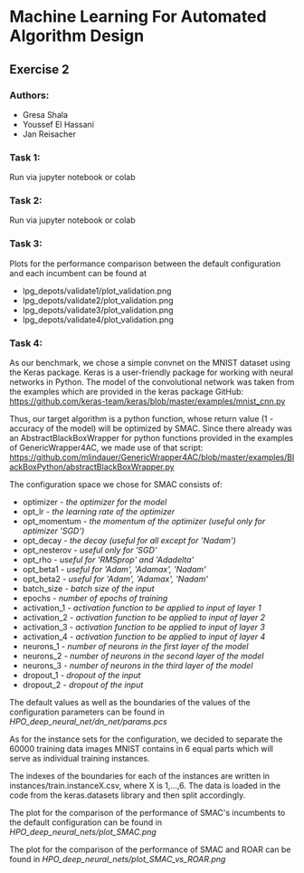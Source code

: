 # Machine Learning For Automated Algorithm Design
## Exercise 2
### Authors:
- Gresa Shala
- Youssef El Hassani
- Jan Reisacher

### Task 1:
Run via jupyter notebook or colab

### Task 2:
Run via jupyter notebook or colab

### Task 3:
Plots for the performance comparison between the default configuration and each incumbent can be found at

* lpg_depots/validate1/plot_validation.png
* lpg_depots/validate2/plot_validation.png
* lpg_depots/validate3/plot_validation.png
* lpg_depots/validate4/plot_validation.png

### Task 4:
As our benchmark, we chose a simple convnet on the MNIST dataset using the Keras package.
Keras is a user-friendly package for working with neural networks in Python.
The model of the convolutional network was taken from the examples which are provided in the keras package GitHub:
https://github.com/keras-team/keras/blob/master/examples/mnist_cnn.py

Thus, our target algorithm is a python function, whose return value (1 - accuracy of the model) will be optimized by SMAC.
Since there already was an AbstractBlackBoxWrapper for python functions provided in the examples of GenericWrapper4AC, we made use of that script: https://github.com/mlindauer/GenericWrapper4AC/blob/master/examples/BlackBoxPython/abstractBlackBoxWrapper.py

The configuration space we chose for SMAC consists of:

* optimizer - *the optimizer for the model*
* opt_lr - *the learning rate of the optimizer*
* opt_momentum - *the momentum of the optimizer (useful only for optimizer 'SGD')*
* opt_decay - *the decay (useful for all except for 'Nadam')*
* opt_nesterov - *useful only for 'SGD'*
* opt_rho - *useful for 'RMSprop' and 'Adadelta'*
* opt_beta1 - *useful for 'Adam', 'Adamax', 'Nadam'*
* opt_beta2 - *useful for 'Adam', 'Adamax', 'Nadam'*
* batch_size - *batch size of the input*
* epochs - *number of epochs of training*
* activation_1 - *activation function to be applied to input of layer 1*
* activation_2 - *activation function to be applied to input of layer 2*
* activation_3 - *activation function to be applied to input of layer 3*
* activation_4 - *activation function to be applied to input of layer 4*
* neurons_1 - *number of neurons in the first layer of the model*
* neurons_2 - *number of neurons in the second layer of the model*
* neurons_3 - *number of neurons in the third layer of the model*
* dropout_1 - *dropout of the input*
* dropout_2 - *dropout of the input*

The default values as well as the boundaries of the values of the configuration parameters can be found in 
*HPO_deep_neural_net/dn_net/params.pcs*

As for the instance sets for the configuration, we decided to separate the 60000 training data images MNIST contains in 6 equal parts which will serve as individual training instances.

The indexes of the boundaries for each of the instances are written in instances/train.instanceX.csv, where X is 1,...,6. The data is loaded in the code from the keras.datasets library and then split accordingly.

The plot for the comparison of the performance of SMAC's incumbents to the default configuration can be found in 
*HPO_deep_neural_nets/plot_SMAC.png*

The plot for the comparison of the performance of SMAC and ROAR can be found in 
*HPO_deep_neural_nets/plot_SMAC_vs_ROAR.png*
